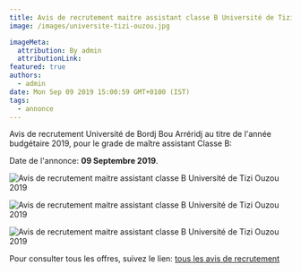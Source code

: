 ```yaml
---
title: Avis de recrutement maitre assistant classe B Université de Tizi Ouzou
image: /images/universite-tizi-ouzou.jpg

imageMeta:
  attribution: By admin
  attributionLink:
featured: true
authors:
  - admin
date: Mon Sep 09 2019 15:00:59 GMT+0100 (IST)
tags:
  - annonce
---
```


Avis de recrutement Université de Bordj Bou Arréridj au titre de l'année budgétaire 2019, pour le grade de maître assistant Classe B:

Date de l'annonce: **09 Septembre 2019**.

![Avis de recrutement maitre assistant classe B Université de Tizi Ouzou 2019](/images/avis-de-recrutement-universite-tizi-ouzou.jpg)

![Avis de recrutement maitre assistant classe B Université de Tizi Ouzou 2019](/images/avis-de-recrutement-universite-tizi-ouzou-2.jpg)

![Avis de recrutement maitre assistant classe B Université de Tizi Ouzou 2019](/images/avis-de-recrutement-universite-tizi-ouzou-3.jpg)

Pour consulter tous les offres, suivez le lien: [tous les avis de recrutement](/tous_les_avis_de_recrutement_annee_budgetaire_2019/)
